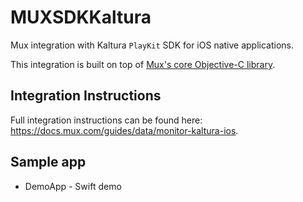 # MUXSDKKaltura

Mux integration with Kaltura  `PlayKit` SDK for iOS native applications.

This integration is built on top of [Mux's core Objective-C library](https://github.com/muxinc/stats-sdk-objc).

## Integration Instructions
Full integration instructions can be found here: https://docs.mux.com/guides/data/monitor-kaltura-ios.

## Sample app
* DemoApp - Swift demo
